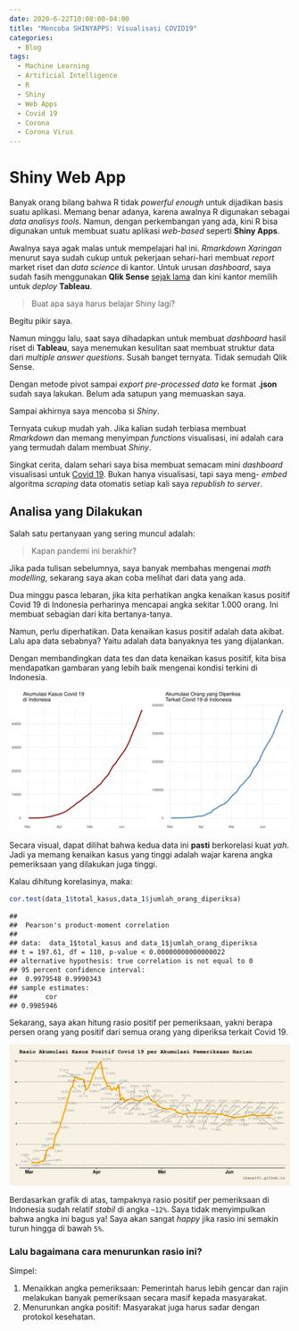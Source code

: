 ```yaml
---
date: 2020-6-22T10:08:00-04:00
title: "Mencoba SHINYAPPS: Visualisasi COVID19"
categories:
  - Blog
tags:
  - Machine Learning
  - Artificial Intelligence
  - R
  - Shiny
  - Web Apps
  - Covid 19
  - Corona
  - Corona Virus
---
```


# Shiny Web App

Banyak orang bilang bahwa R tidak *powerful enough* untuk dijadikan
basis suatu aplikasi. Memang benar adanya, karena awalnya R digunakan
sebagai *data analisys tools*. Namun, dengan perkembangan yang ada, kini
R bisa digunakan untuk membuat suatu aplikasi *web-based* seperti
**Shiny Apps**.

Awalnya saya agak malas untuk mempelajari hal ini. *Rmarkdown Xaringan*
menurut saya sudah cukup untuk pekerjaan sehari-hari membuat *report*
market riset dan *data science* di kantor. Untuk urusan *dashboard*,
saya sudah fasih menggunakan **Qlik Sense** [sejak
lama](https://passingthroughresearcher.wordpress.com/2015/06/22/big-data-series-your-big-data-project-starts-with-your-own-data/)
dan kini kantor memilih untuk *deploy* **Tableau**.

> Buat apa saya harus belajar Shiny lagi?

Begitu pikir saya.

Namun minggu lalu, saat saya dihadapkan untuk membuat *dashboard* hasil
riset di **Tableau**, saya menemukan kesulitan saat membuat struktur
data dari *multiple answer questions*. Susah banget ternyata. Tidak
semudah Qlik Sense.

Dengan metode pivot sampai *export pre-processed data* ke format
**.json** sudah saya lakukan. Belum ada satupun yang memuaskan saya.

Sampai akhirnya saya mencoba si *Shiny*.

Ternyata cukup mudah yah. Jika kalian sudah terbiasa membuat *Rmarkdown*
dan memang menyimpan *functions* visualisasi, ini adalah cara yang
termudah dalam membuat *Shiny*.

Singkat cerita, dalam sehari saya bisa membuat semacam mini *dashboard*
visualisasi untuk [Covid 19](https://ikanx.shinyapps.io/covid_19/).
Bukan hanya visualisasi, tapi saya meng- *embed* algoritma *scraping*
data otomatis setiap kali saya *republish to server*.

## Analisa yang Dilakukan

Salah satu pertanyaan yang sering muncul adalah:

> Kapan pandemi ini berakhir?

Jika pada tulisan sebelumnya, saya banyak membahas mengenai *math
modelling*, sekarang saya akan coba melihat dari data yang ada.

Dua minggu pasca lebaran, jika kita perhatikan angka kenaikan kasus
positif Covid 19 di Indonesia perharinya mencapai angka sekitar 1.000
orang. Ini membuat sebagian dari kita bertanya-tanya.

Namun, perlu diperhatikan. Data kenaikan kasus positif adalah data
akibat. Lalu apa data sebabnya? Yaitu adalah data banyaknya tes yang
dijalankan.

Dengan membandingkan data tes dan data kenaikan kasus positif, kita bisa
mendapatkan gambaran yang lebih baik mengenai kondisi terkini di
Indonesia.

<img src="https://raw.githubusercontent.com/ikanx101/belajaR/master/Bukan%20Infografis/Shiny%20COVID%20REAL/2020-06-22-covid-bersinar_files/figure-gfm/unnamed-chunk-1-1.png" width="960" />

Secara visual, dapat dilihat bahwa kedua data ini **pasti** berkorelasi
kuat *yah*. Jadi ya memang kenaikan kasus yang tinggi adalah wajar
karena angka pemeriksaan yang dilakukan juga tinggi.

Kalau dihitung korelasinya, maka:

``` r
cor.test(data_1$total_kasus,data_1$jumlah_orang_diperiksa)
```

    ## 
    ##  Pearson's product-moment correlation
    ## 
    ## data:  data_1$total_kasus and data_1$jumlah_orang_diperiksa
    ## t = 197.61, df = 110, p-value < 0.00000000000000022
    ## alternative hypothesis: true correlation is not equal to 0
    ## 95 percent confidence interval:
    ##  0.9979548 0.9990343
    ## sample estimates:
    ##       cor 
    ## 0.9985946

Sekarang, saya akan hitung rasio positif per pemeriksaan, yakni berapa
persen orang yang positif dari semua orang yang diperiksa terkait Covid
19.

<img src="https://raw.githubusercontent.com/ikanx101/belajaR/master/Bukan%20Infografis/Shiny%20COVID%20REAL/2020-06-22-covid-bersinar_files/figure-gfm/unnamed-chunk-3-1.png" width="960" />

Berdasarkan grafik di atas, tampaknya rasio positif per pemeriksaan di
Indonesia sudah relatif *stabil* di angka `~12%`. Saya tidak
menyimpulkan bahwa angka ini bagus ya\! Saya akan sangat *happy* jika
rasio ini semakin turun hingga di bawah `5%`.

### Lalu bagaimana cara menurunkan rasio ini?

Simpel:

1.  Menaikkan angka pemeriksaan: Pemerintah harus lebih gencar dan rajin
    melakukan banyak pemeriksaan secara masif kepada masyarakat.
2.  Menurunkan angka positif: Masyarakat juga harus sadar dengan
    protokol kesehatan.
